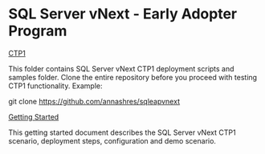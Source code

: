 # SQL Server vNext - Early Adopter Program

[CTP1](ctp1)

This folder contains SQL Server vNext CTP1 deployment scripts and samples folder. Clone the entire repository before you proceed with testing CTP1 functionality. Example:

git clone https://github.com/annashres/sqleapvnext

[Getting Started](ctp1\getting-started.docx)

This getting started document describes the SQL Server vNext CTP1 scenario, deployment steps, configuration and demo scenario.